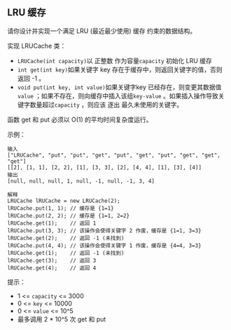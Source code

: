 ## LRU 缓存

请你设计并实现一个满足 LRU (最近最少使用) 缓存 约束的数据结构。

实现 LRUCache 类：
* `LRUCache(int capacity)`以 正整数 作为容量`capacity` 初始化 LRU 缓存
* `int get(int key)`如果关键字 key 存在于缓存中，则返回关键字的值，否则返回 -1 。
* `void put(int key, int value)`如果关键字key 已经存在，则变更其数据值`value` ；如果不存在，则向缓存中插入该组`key-value` 。如果插入操作导致关键字数量超过`capacity` ，则应该 逐出 最久未使用的关键字。

函数 get 和 put 必须以 O(1) 的平均时间复杂度运行。



示例：

```
输入
["LRUCache", "put", "put", "get", "put", "get", "put", "get", "get", "get"]
[[2], [1, 1], [2, 2], [1], [3, 3], [2], [4, 4], [1], [3], [4]]
输出
[null, null, null, 1, null, -1, null, -1, 3, 4]

解释
LRUCache lRUCache = new LRUCache(2);
lRUCache.put(1, 1); // 缓存是 {1=1}
lRUCache.put(2, 2); // 缓存是 {1=1, 2=2}
lRUCache.get(1);    // 返回 1
lRUCache.put(3, 3); // 该操作会使得关键字 2 作废，缓存是 {1=1, 3=3}
lRUCache.get(2);    // 返回 -1 (未找到)
lRUCache.put(4, 4); // 该操作会使得关键字 1 作废，缓存是 {4=4, 3=3}
lRUCache.get(1);    // 返回 -1 (未找到)
lRUCache.get(3);    // 返回 3
lRUCache.get(4);    // 返回 4
```

提示：

* 1 <= `capacity` <= 3000
* 0 <= `key` <= 10000
* 0 <= `value` <= 10^5
* 最多调用 2 * 10^5 次 get 和 put